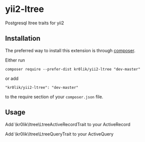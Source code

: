 # yii2-ltree
Postgresql ltree traits for yii2 

Installation
------------

The preferred way to install this extension is through [composer](http://getcomposer.org/download/).

Either run

```
composer require --prefer-dist kr0lik/yii2-ltree "dev-master"
```

or add

```
"kr0lik/yii2-ltree": "dev-master"
```

to the require section of your `composer.json` file.

Usage
-----
Add \kr0lik\ltree\LtreeActiveRecordTrait to your ActiveRecord

Add \kr0lik\ltree\LtreeQueryTrait to your ActiveQuery
